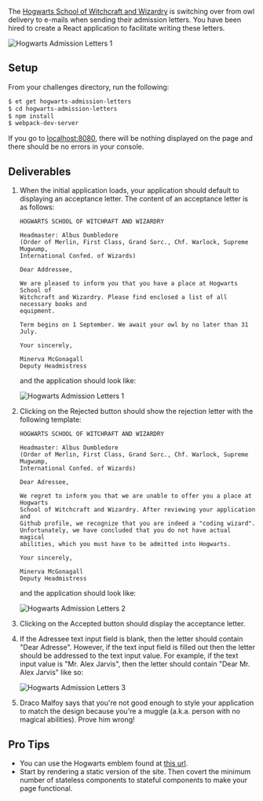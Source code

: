 The [Hogwarts School of Witchcraft and Wizardry][wikipedia-hogwarts] is
switching over from owl delivery to e-mails when sending their admission
letters. You have been hired to create a React application to facilitate writing
these letters.

![Hogwarts Admission Letters 1][hogwarts-admission-letters-1]

## Setup

From your challenges directory, run the following:

```sh
$ et get hogwarts-admission-letters
$ cd hogwarts-admission-letters
$ npm install
$ webpack-dev-server
```

If you go to [localhost:8080][localhost-8080], there will be nothing displayed
on the page and there should be no errors in your console.

## Deliverables

1. When the initial application loads, your application should default to
   displaying an acceptance letter. The content of an acceptance letter is as
   follows:

   ```
   HOGWARTS SCHOOL OF WITCHRAFT AND WIZARDRY

   Headmaster: Albus Dumbledore
   (Order of Merlin, First Class, Grand Sorc., Chf. Warlock, Supreme Mugwump,
   International Confed. of Wizards)

   Dear Addressee,

   We are pleased to inform you that you have a place at Hogwarts School of
   Witchcraft and Wizardry. Please find enclosed a list of all necessary books and
   equipment.

   Term begins on 1 September. We await your owl by no later than 31 July.

   Your sincerely,

   Minerva McGonagall
   Deputy Headmistress
   ```

   and the application should look like:

   ![Hogwarts Admission Letters 1][hogwarts-admission-letters-1]

2. Clicking on the Rejected button should show the rejection letter with the
   following template:

   ```
   HOGWARTS SCHOOL OF WITCHRAFT AND WIZARDRY

   Headmaster: Albus Dumbledore
   (Order of Merlin, First Class, Grand Sorc., Chf. Warlock, Supreme Mugwump,
   International Confed. of Wizards)

   Dear Adressee,

   We regret to inform you that we are unable to offer you a place at Hogwarts
   School of Witchcraft and Wizardry. After reviewing your application and
   Github profile, we recognize that you are indeed a "coding wizard".
   Unfortunately, we have concluded that you do not have actual magical
   abilities, which you must have to be admitted into Hogwarts.

   Your sincerely,

   Minerva McGonagall
   Deputy Headmistress
   ```

   and the application should look like:

   ![Hogwarts Admission Letters 2][hogwarts-admission-letters-2]

3. Clicking on the Accepted button should display the acceptance letter.
4. If the Adressee text input field is blank, then the letter should contain
   "Dear Adresse". However, if the text input field is filled out then the
   letter should be addressed to the text input value. For example, if the text
   input value is "Mr. Alex Jarvis", then the letter should contain "Dear Mr.
   Alex Jarvis" like so:

   ![Hogwarts Admission Letters 3][hogwarts-admission-letters-3]

5. Draco Malfoy says that you're not good enough to style your application to
   match the design because you're a muggle (a.k.a. person with no magical
   abilities). Prove him wrong!

## Pro Tips

* You can use the Hogwarts emblem found at [this url][wikipedia-hogwarts-emblem].
* Start by rendering a static version of the site. Then covert the minimum
  number of stateless components to stateful components to make your page
  functional.

[hogwarts-admission-letters-1]: https://s3.amazonaws.com/horizon-production/images/hogwarts-admission-letters-1.png
[hogwarts-admission-letters-2]: https://s3.amazonaws.com/horizon-production/images/hogwarts-admission-letters-2.png
[hogwarts-admission-letters-3]: https://s3.amazonaws.com/horizon-production/images/hogwarts-admission-letters-3.png
[localhost-8080]: http://localhost:8080
[wikipedia-hogwarts]: https://en.wikipedia.org/wiki/Hogwarts
[wikipedia-hogwarts-emblem]: https://upload.wikimedia.org/wikipedia/commons/thumb/f/f2/Hogwarts_coat_of_arms_colored_with_shading.svg/2000px-Hogwarts_coat_of_arms_colored_with_shading.svg.png
